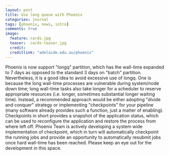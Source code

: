 ```yaml
---
layout: post
title: Use long queue with Phoenix
categories: journal 
tags: [phoenix, news, intro]
comments: true
image:  
  feature: cards.jpg
  teaser:  cards-teaser.jpg
  credit:
  creditlink: "adelaide.edu.au/phoenix"
---
```


Phoenix is now support "longq" partition, which has the wall-time expanded to 7 days as opposed to the standard 3 days on "batch" partition. Nevertheless, it is a good idea to avoid excessive use of longq. One is because the long wall-time processes are vulnerable during system/node down time; long wall-time tasks also take longer for a scheduler to reserve appropriate resources (i.e. longer, sometimes substantial longer waiting time). Instead, a recommended approach would be either adopting "divide and conquer" strategy or implementing "checkpoints" for your pipeline (many software already provides such a function, just a matter of enabling). Checkpoints in short provides a snapshot of the application status, which can be used to reconfigure the application and restore the process from where left off. Phoenix Team is actively developing a system wide implementation of checkpoint, which in turn will automatically checkpoint the running jobs and provide an opportunity to automatically resubmit jobs once hard wall-time has been reached. Please keep an eye out for the development in this space.

